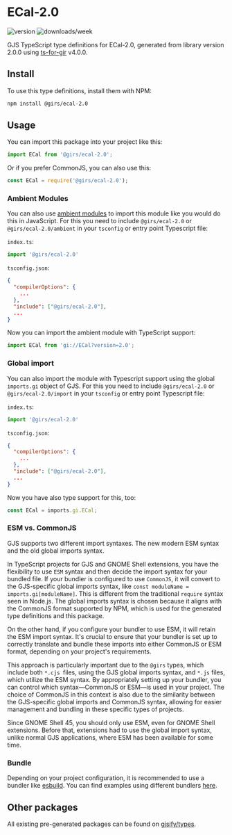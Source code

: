 
# ECal-2.0

![version](https://img.shields.io/npm/v/@girs/ecal-2.0)
![downloads/week](https://img.shields.io/npm/dw/@girs/ecal-2.0)


GJS TypeScript type definitions for ECal-2.0, generated from library version 2.0.0 using [ts-for-gir](https://github.com/gjsify/ts-for-gir) v4.0.0.


## Install

To use this type definitions, install them with NPM:
```bash
npm install @girs/ecal-2.0
```

## Usage

You can import this package into your project like this:
```ts
import ECal from '@girs/ecal-2.0';
```

Or if you prefer CommonJS, you can also use this:
```ts
const ECal = require('@girs/ecal-2.0');
```

### Ambient Modules

You can also use [ambient modules](https://github.com/gjsify/ts-for-gir/tree/main/packages/cli#ambient-modules) to import this module like you would do this in JavaScript.
For this you need to include `@girs/ecal-2.0` or `@girs/ecal-2.0/ambient` in your `tsconfig` or entry point Typescript file:

`index.ts`:
```ts
import '@girs/ecal-2.0'
```

`tsconfig.json`:
```json
{
  "compilerOptions": {
    ...
  },
  "include": ["@girs/ecal-2.0"],
  ...
}
```

Now you can import the ambient module with TypeScript support: 

```ts
import ECal from 'gi://ECal?version=2.0';
```

### Global import

You can also import the module with Typescript support using the global `imports.gi` object of GJS.
For this you need to include `@girs/ecal-2.0` or `@girs/ecal-2.0/import` in your `tsconfig` or entry point Typescript file:

`index.ts`:
```ts
import '@girs/ecal-2.0'
```

`tsconfig.json`:
```json
{
  "compilerOptions": {
    ...
  },
  "include": ["@girs/ecal-2.0"],
  ...
}
```

Now you have also type support for this, too:

```ts
const ECal = imports.gi.ECal;
```


### ESM vs. CommonJS

GJS supports two different import syntaxes. The new modern ESM syntax and the old global imports syntax.

In TypeScript projects for GJS and GNOME Shell extensions, you have the flexibility to use `ESM` syntax and then decide the import syntax for your bundled file. If your bundler is configured to use `CommonJS`, it will convert to the GJS-specific global imports syntax, like `const moduleName = imports.gi[moduleName]`. This is different from the traditional `require` syntax seen in Node.js. The global imports syntax is chosen because it aligns with the CommonJS format supported by NPM, which is used for the generated type definitions and this package.

On the other hand, if you configure your bundler to use ESM, it will retain the ESM import syntax. It's crucial to ensure that your bundler is set up to correctly translate and bundle these imports into either CommonJS or ESM format, depending on your project's requirements.

This approach is particularly important due to the `@girs` types, which include both `*.cjs `files, using the GJS global imports syntax, and `*.js` files, which utilize the ESM syntax. By appropriately setting up your bundler, you can control which syntax—CommonJS or ESM—is used in your project. The choice of CommonJS in this context is also due to the similarity between the GJS-specific global imports and CommonJS syntax, allowing for easier management and bundling in these specific types of projects.

Since GNOME Shell 45, you should only use ESM, even for GNOME Shell extensions. Before that, extensions had to use the global import syntax, unlike normal GJS applications, where ESM has been available for some time.

### Bundle

Depending on your project configuration, it is recommended to use a bundler like [esbuild](https://esbuild.github.io/). You can find examples using different bundlers [here](https://github.com/gjsify/ts-for-gir/tree/main/examples).

## Other packages

All existing pre-generated packages can be found on [gjsify/types](https://github.com/gjsify/types).

